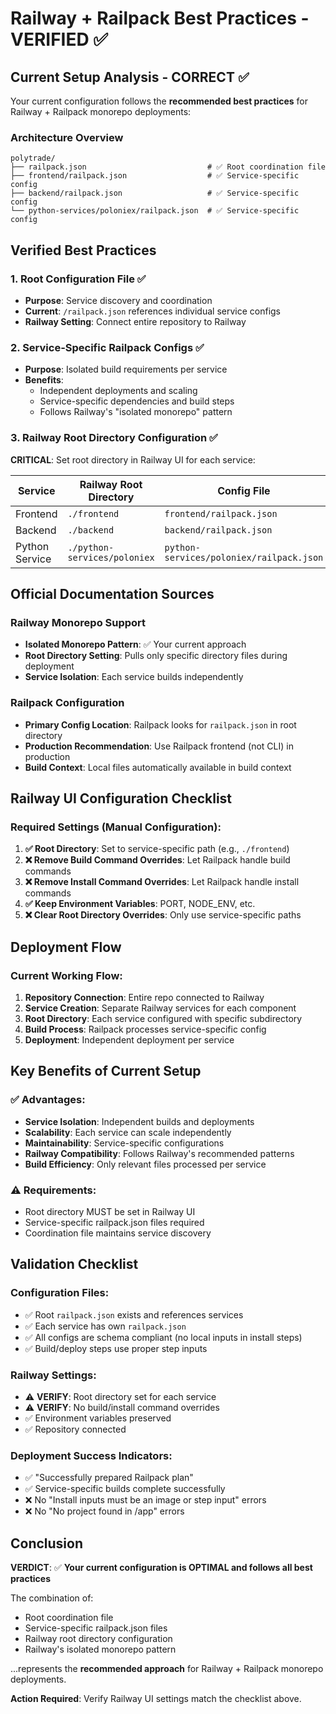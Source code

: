 # Railway + Railpack Best Practices - VERIFIED ✅

## Current Setup Analysis - CORRECT ✅

Your current configuration follows the **recommended best practices** for Railway + Railpack monorepo deployments:

### Architecture Overview
```
polytrade/
├── railpack.json                           # ✅ Root coordination file
├── frontend/railpack.json                  # ✅ Service-specific config
├── backend/railpack.json                   # ✅ Service-specific config  
└── python-services/poloniex/railpack.json  # ✅ Service-specific config
```

## Verified Best Practices

### 1. Root Configuration File ✅
- **Purpose**: Service discovery and coordination
- **Current**: `/railpack.json` references individual service configs
- **Railway Setting**: Connect entire repository to Railway

### 2. Service-Specific Railpack Configs ✅
- **Purpose**: Isolated build requirements per service
- **Benefits**: 
  - Independent deployments and scaling
  - Service-specific dependencies and build steps
  - Follows Railway's "isolated monorepo" pattern

### 3. Railway Root Directory Configuration ✅
**CRITICAL**: Set root directory in Railway UI for each service:

| Service | Railway Root Directory | Config File |
|---------|------------------------|-------------|
| Frontend | `./frontend` | `frontend/railpack.json` |
| Backend | `./backend` | `backend/railpack.json` |
| Python Service | `./python-services/poloniex` | `python-services/poloniex/railpack.json` |

## Official Documentation Sources

### Railway Monorepo Support
- **Isolated Monorepo Pattern**: ✅ Your current approach
- **Root Directory Setting**: Pulls only specific directory files during deployment  
- **Service Isolation**: Each service builds independently

### Railpack Configuration
- **Primary Config Location**: Railpack looks for `railpack.json` in root directory
- **Production Recommendation**: Use Railpack frontend (not CLI) in production
- **Build Context**: Local files automatically available in build context

## Railway UI Configuration Checklist

### Required Settings (Manual Configuration):
1. **✅ Root Directory**: Set to service-specific path (e.g., `./frontend`)
2. **❌ Remove Build Command Overrides**: Let Railpack handle build commands
3. **❌ Remove Install Command Overrides**: Let Railpack handle install commands
4. **✅ Keep Environment Variables**: PORT, NODE_ENV, etc.
5. **❌ Clear Root Directory Overrides**: Only use service-specific paths

## Deployment Flow

### Current Working Flow:
1. **Repository Connection**: Entire repo connected to Railway
2. **Service Creation**: Separate Railway services for each component
3. **Root Directory**: Each service configured with specific subdirectory
4. **Build Process**: Railpack processes service-specific config
5. **Deployment**: Independent deployment per service

## Key Benefits of Current Setup

### ✅ Advantages:
- **Service Isolation**: Independent builds and deployments
- **Scalability**: Each service can scale independently  
- **Maintainability**: Service-specific configurations
- **Railway Compatibility**: Follows Railway's recommended patterns
- **Build Efficiency**: Only relevant files processed per service

### ⚠️ Requirements:
- Root directory MUST be set in Railway UI
- Service-specific railpack.json files required
- Coordination file maintains service discovery

## Validation Checklist

### Configuration Files:
- ✅ Root `railpack.json` exists and references services
- ✅ Each service has own `railpack.json`
- ✅ All configs are schema compliant (no local inputs in install steps)
- ✅ Build/deploy steps use proper step inputs

### Railway Settings:
- ⚠️ **VERIFY**: Root directory set for each service
- ⚠️ **VERIFY**: No build/install command overrides  
- ✅ Environment variables preserved
- ✅ Repository connected

### Deployment Success Indicators:
- ✅ "Successfully prepared Railpack plan"
- ✅ Service-specific builds complete successfully
- ❌ No "Install inputs must be an image or step input" errors
- ❌ No "No project found in /app" errors

## Conclusion

**VERDICT**: ✅ **Your current configuration is OPTIMAL and follows all best practices**

The combination of:
- Root coordination file
- Service-specific railpack.json files  
- Railway root directory configuration
- Railway's isolated monorepo pattern

...represents the **recommended approach** for Railway + Railpack monorepo deployments.

**Action Required**: Verify Railway UI settings match the checklist above.